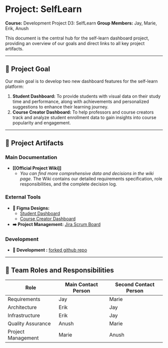 # Project: SelfLearn

**Course:** Development Project D3: SelfLearn
**Group Members:** Jay, Marie, Erik, Anush

This document is the central hub for the self-learn dashboard project, providing an overview of our goals and direct links to all key project artifacts.

---

## 🎯 Project Goal

Our main goal is to develop two new dashboard features for the self-learn platform:
1.  **Student Dashboard:** To provide students with visual data on their study time and performance, along with achievements and personalized suggestions to enhance their learning journey.
2.  **Course Creator Dashboard:** To help professors and course creators track and analyze student enrollment data to gain insights into course popularity and engagement.

---

## 🔗 Project Artifacts

### Main Documentation
* **[[Official Project Wiki]]**
    * *You can find more comprehensive data and decisions in the wiki page.* The Wiki contains our detailed requirements specification, role responsibilities, and the complete decision log.

### External Tools
* **🎨 Figma Designs:**
    * [Student Dashboard](https://www.figma.com/design/U1GJQeQmbp3AcmOMozhqGE/Student-Dashboard)
    * [Course Creator Dashboard](https://www.figma.com/design/oenFfYCgXZjbozNfgoqY63/Course-Creator-Dashboard)
* **➡️ Project Management:** [Jira Scrum Board](https://sep-selflearn.atlassian.net/jira/software/projects/SCRUM/boards/1)

### Development
* **🔎 Development :** [forked github repo](https://github.com/SEP-SelfLearn-SS25/nm-self-learning)

---

## 👥 Team Roles and Responsibilities

| Role                | Main Contact Person | Second Contact Person |
| ------------------- | ------------------- | --------------------- |
| Requirements        | Jay                 | Marie                 |
| Architecture        | Erik                | Jay                   |
| Infrastructure      | Erik                | Jay                   |
| Quality Assurance   | Anush               | Marie                 |
| Project Management  | Marie               | Anush                 |
